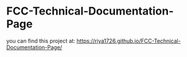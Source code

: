 # FCC-Technical-Documentation-Page
you can find this project at:
https://riya1726.github.io/FCC-Technical-Documentation-Page/
